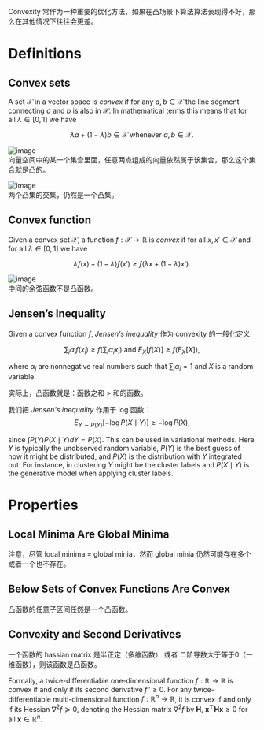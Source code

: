 Convexity 常作为一种重要的优化方法，如果在凸场景下算法算法表现得不好，那么在其他情况下往往会更差。

# Definitions

## Convex sets
A set $\mathcal{X}$ in a vector space is *convex* if for any $a, b \in \mathcal{X}$ the line segment connecting $a$ and $b$ is also in $\mathcal{X}$. In mathematical terms this means that for all $\lambda \in [0, 1]$ we have

$$\lambda  a + (1-\lambda)  b \in \mathcal{X} \text{ whenever } a, b \in \mathcal{X}.$$

![image](https://user-images.githubusercontent.com/44680953/143719825-b700c40f-cb89-4971-94a3-24cad498291b.png)   
向量空间中的某一个集合里面，任意两点组成的向量依然属于该集合，那么这个集合就是凸的。

![image](https://user-images.githubusercontent.com/44680953/143719920-a7492b6c-63a6-4082-be3b-a3f39c17d3dd.png)  
两个凸集的交集，仍然是一个凸集。

## Convex function
Given a convex set $\mathcal{X}$, a function $f: \mathcal{X} \to \mathbb{R}$ is *convex* if for all $x, x' \in \mathcal{X}$ and for all $\lambda \in [0, 1]$ we have

$$\lambda f(x) + (1-\lambda) f(x') \geq f(\lambda x + (1-\lambda) x').$$

![image](https://user-images.githubusercontent.com/44680953/143720091-668cb2e7-09c0-4c75-a25f-2c890a92733d.png)  
中间的余弦函数不是凸函数。

## Jensen’s Inequality
Given a convex function $f$, *Jensen's inequality*  作为 convexity 的一般化定义:

$$\sum_i \alpha_i f(x_i)  \geq f\left(\sum_i \alpha_i x_i\right)    \text{ and }    E_X[f(X)]  \geq f\left(E_X[X]\right),$$

where $\alpha_i$ are nonnegative real numbers such that $\sum_i \alpha_i = 1$ and $X$ is a random variable.

实际上，凸函数就是：函数之和 > 和的函数。

我们把 *Jensen's inequality* 作用于 log 函数：
$$E_{Y \sim P(Y)}[-\log P(X \mid Y)] \geq -\log P(X),$$

since $\int P(Y) P(X \mid Y) dY = P(X)$.
This can be used in variational methods. Here $Y$ is typically the unobserved random variable, $P(Y)$ is the best guess of how it might be distributed, and $P(X)$ is the distribution with $Y$ integrated out. For instance, in clustering $Y$ might be the cluster labels and $P(X \mid Y)$ is the generative model when applying cluster labels.

# Properties

## Local Minima Are Global Minima
注意，尽管 local minima = global minia，然而 global minia 仍然可能存在多个或者一个也不存在。

## Below Sets of Convex Functions Are Convex
凸函数的任意子区间任然是一个凸函数。

## Convexity and Second Derivatives
一个函数的 hassian matrix 是半正定（多维函数） 或者 二阶导数大于等于0（一维函数），则该函数是凸函数。

Formally, a twice-differentiable one-dimensional function $f: \mathbb{R} \rightarrow \mathbb{R}$ is convex
if and only if its second derivative $f'' \geq 0$. For any twice-differentiable multi-dimensional function $f: \mathbb{R}^{n} \rightarrow \mathbb{R}$,
it is convex if and only if its Hessian $\nabla^2f \succeq 0$, denoting the Hessian matrix $\nabla^2f$ by $\mathbf{H}$,
$\mathbf{x}^\top \mathbf{H} \mathbf{x} \geq 0$
for all $\mathbf{x} \in \mathbb{R}^n$.
